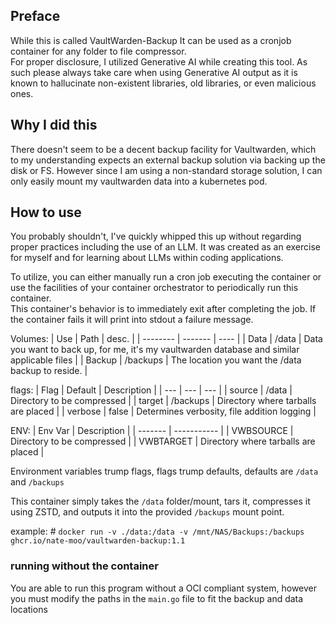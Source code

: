 ## Preface
While this is called VaultWarden-Backup It can be used as a cronjob container for any folder to file compressor. \
For proper disclosure, I utilized Generative AI while creating this tool. As such please always take care when using Generative AI output as it is known to hallucinate non-existent libraries, old libraries, or even malicious ones.

## Why I did this
There doesn't seem to be a decent backup facility for Vaultwarden, which to my understanding expects an external backup solution via backing up the disk or FS. However since I am using a non-standard storage solution, I can only easily mount my vaultwarden data into a kubernetes pod.

## How to use
You probably shouldn't, I've quickly whipped this up without regarding proper practices including the use of an LLM. It was created as an exercise for myself and for learning about LLMs within coding applications.

To utilize, you can either manually run a cron job executing the container or use the facilities of your container orchestrator to periodically run this container. \
This container's behavior is to immediately exit after completing the job. If the container fails it will print into stdout a failure message.

Volumes:
| Use    | Path | desc. |
| -------- | ------- | ---- |
| Data  | /data | Data you want to back up, for me, it's my vaultwarden database and similar applicable files |
| Backup | /backups | The location you want the /data backup to reside. |

flags:
| Flag | Default | Description |
| --- | --- | --- |
| source | /data | Directory to be compressed |
| target | /backups | Directory where tarballs are placed |
| verbose | false | Determines verbosity, file addition logging |

ENV:
| Env Var | Description |
| ------- | ----------- |
| VWBSOURCE | Directory to be compressed |
| VWBTARGET | Directory where tarballs are placed |

Environment variables trump flags, flags trump defaults, defaults are `/data` and `/backups`

This container simply takes the `/data` folder/mount, tars it, compresses it using ZSTD, and outputs it into the provided `/backups` mount point.

example:
\# ```docker run -v ./data:/data -v /mnt/NAS/Backups:/backups ghcr.io/nate-moo/vaultwarden-backup:1.1```

### running without the container
You are able to run this program without a OCI compliant system, however you must modify the paths in the `main.go` file to fit the backup and data locations

